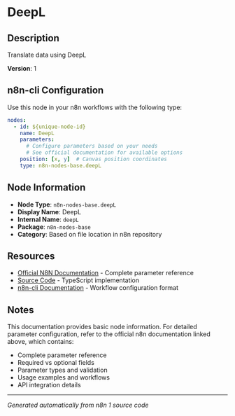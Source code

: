 # DeepL

## Description

Translate data using DeepL

**Version**: 1

## n8n-cli Configuration

Use this node in your n8n workflows with the following type:

```yaml
nodes:
  - id: ${unique-node-id}
    name: DeepL
    parameters:
      # Configure parameters based on your needs
      # See official documentation for available options
    position: [x, y]  # Canvas position coordinates
    type: n8n-nodes-base.deepL
```

## Node Information

- **Node Type**: `n8n-nodes-base.deepL`
- **Display Name**: DeepL
- **Internal Name**: `deepL`
- **Package**: `n8n-nodes-base`
- **Category**: Based on file location in n8n repository

## Resources

- [Official N8N Documentation](https://docs.n8n.io/integrations/builtin/app-nodes/n8n-nodes-base.deepl/) - Complete parameter reference
- [Source Code](https://github.com/n8n-io/n8n/blob/master/packages/nodes-base/nodes/DeepL/DeepL.node.ts) - TypeScript implementation
- [n8n-cli Documentation](https://github.com/edenreich/n8n-cli) - Workflow configuration format

## Notes

This documentation provides basic node information. For detailed parameter configuration, 
refer to the official n8n documentation linked above, which contains:

- Complete parameter reference
- Required vs optional fields
- Parameter types and validation
- Usage examples and workflows
- API integration details

---
*Generated automatically from n8n 1 source code*
